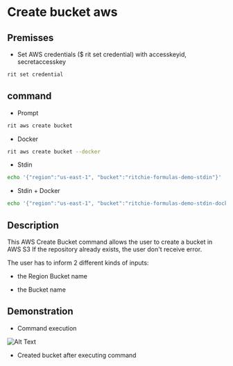 <!-- markdownlint-disable-file MD013 -->
<!-- markdownlint-disable-file MD033 -->

# Create bucket aws

## Premisses

- Set AWS credentials ($ rit set credential) with accesskeyid, secretaccesskey

```bash
rit set credential
```

## command

- Prompt

```bash
rit aws create bucket
```

- Docker

```bash
rit aws create bucket --docker
```

- Stdin

```bash
echo '{"region":"us-east-1", "bucket":"ritchie-formulas-demo-stdin"}' | rit aws create bucket --stdin
```

- Stdin + Docker

```bash
echo '{"region":"us-east-1", "bucket":"ritchie-formulas-demo-stdin-docker"}' | rit aws create bucket --stdin --docker
```

## Description

This AWS Create Bucket command allows the user to create a bucket in AWS S3
If the repository already exists, the user don't receive error.

The user has to inform 2 different kinds of inputs:

- the Region Bucket name

- the Bucket name

## Demonstration

- Command execution

![Alt Text](https://media.giphy.com/media/5OI7ywkzgCkbS14LB5/source.gif)

- Created bucket after executing command
